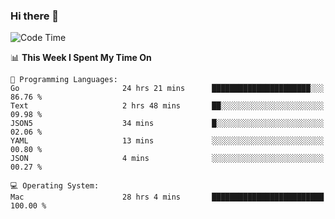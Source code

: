 ### Hi there 👋

<!--
**CrazyCollin/crazycollin** is a ✨ _special_ ✨ repository because its `README.md` (this file) appears on your GitHub profile.

Here are some ideas to get you started:

- 🔭 I’m currently working on ...
- 🌱 I’m currently learning ...
- 👯 I’m looking to collaborate on ...
- 🤔 I’m looking for help with ...
- 💬 Ask me about ...
- 📫 How to reach me: ...
- 😄 Pronouns: ...
- ⚡ Fun fact: ...
-->

<!--START_SECTION:waka-->
![Code Time](http://img.shields.io/badge/Code%20Time-5%2C401%20hrs%2051%20mins-blue)

📊 **This Week I Spent My Time On** 

```text
💬 Programming Languages: 
Go                       24 hrs 21 mins      ██████████████████████░░░   86.76 % 
Text                     2 hrs 48 mins       ██░░░░░░░░░░░░░░░░░░░░░░░   09.98 % 
JSON5                    34 mins             █░░░░░░░░░░░░░░░░░░░░░░░░   02.06 % 
YAML                     13 mins             ░░░░░░░░░░░░░░░░░░░░░░░░░   00.80 % 
JSON                     4 mins              ░░░░░░░░░░░░░░░░░░░░░░░░░   00.27 % 

💻 Operating System: 
Mac                      28 hrs 4 mins       █████████████████████████   100.00 % 
```


<!--END_SECTION:waka-->
